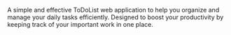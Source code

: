 A simple and effective ToDoList web application to help you organize and manage your daily tasks efficiently. Designed to boost your productivity by keeping track of your important work in one place.
